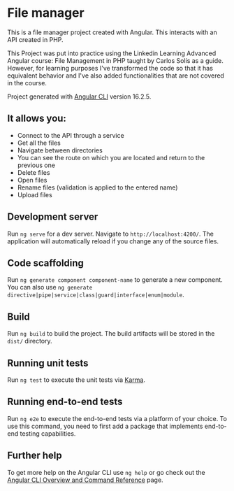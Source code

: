 # File manager

This is a file manager project created with Angular. This interacts with an API created in PHP.

This Project was put into practice using the Linkedin Learning Advanced Angular course: File Management in PHP taught by Carlos Solís as a guide.
However, for learning purposes I've transformed the code so that it has equivalent behavior and I've also added functionalities that are not covered in the course. 

Project generated with [Angular CLI](https://github.com/angular/angular-cli) version 16.2.5.

## It allows you:

- Connect to the API through a service
- Get all the files
- Navigate between directories
- You can see the route on which you are located and return to the previous one
- Delete files
- Open files
- Rename files (validation is applied to the entered name)
- Upload files

## Development server

Run `ng serve` for a dev server. Navigate to `http://localhost:4200/`. The application will automatically reload if you change any of the source files.

## Code scaffolding

Run `ng generate component component-name` to generate a new component. You can also use `ng generate directive|pipe|service|class|guard|interface|enum|module`.

## Build

Run `ng build` to build the project. The build artifacts will be stored in the `dist/` directory.

## Running unit tests

Run `ng test` to execute the unit tests via [Karma](https://karma-runner.github.io).

## Running end-to-end tests

Run `ng e2e` to execute the end-to-end tests via a platform of your choice. To use this command, you need to first add a package that implements end-to-end testing capabilities.

## Further help

To get more help on the Angular CLI use `ng help` or go check out the [Angular CLI Overview and Command Reference](https://angular.io/cli) page.
